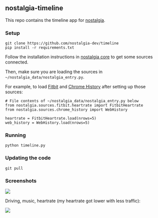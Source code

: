 ## nostalgia-timeline

This repo contains the timeline app for [nostalgia](https://nostalgia-dev.github.io).

### Setup

    git clone https://github.com/nostalgia-dev/timeline
    pip install -r requirements.txt

Follow the installation instructions in [nostalgia core](https://github.com/nostalgia-dev/nostalgia) to get some sources connected.

Then, make sure you are loading the sources in `~/nostalgia_data/nostalgia_entry.py`.

For example, to load [Fitbit](https://github.com/nostalgia-dev/nostalgia_fitbit) and [Chrome History](https://github.com/nostalgia-dev/nostalgia_chrome) after setting up those sources:

```
# File contents of ~/nostalgia_data/nostalgia_entry.py below
from nostalgia.sources.fitbit.heartrate import FitbitHeartrate
from nostalgia.sources.chrome_history import WebHistory

heartrate = FitbitHeartrate.load(nrows=5)
web_history = WebHistory.load(nrows=5)
```

### Running

    python timeline.py

### Updating the code

    git pull

### Screenshots

<img src="https://raw.githubusercontent.com/nostalgia-dev/timeline/master/timeline1.jpg" />

Driving, music, heartrate (my heartrate got lower with less traffic):

<img src="https://raw.githubusercontent.com/nostalgia-dev/timeline/master/less_traffic_jam.png" />
